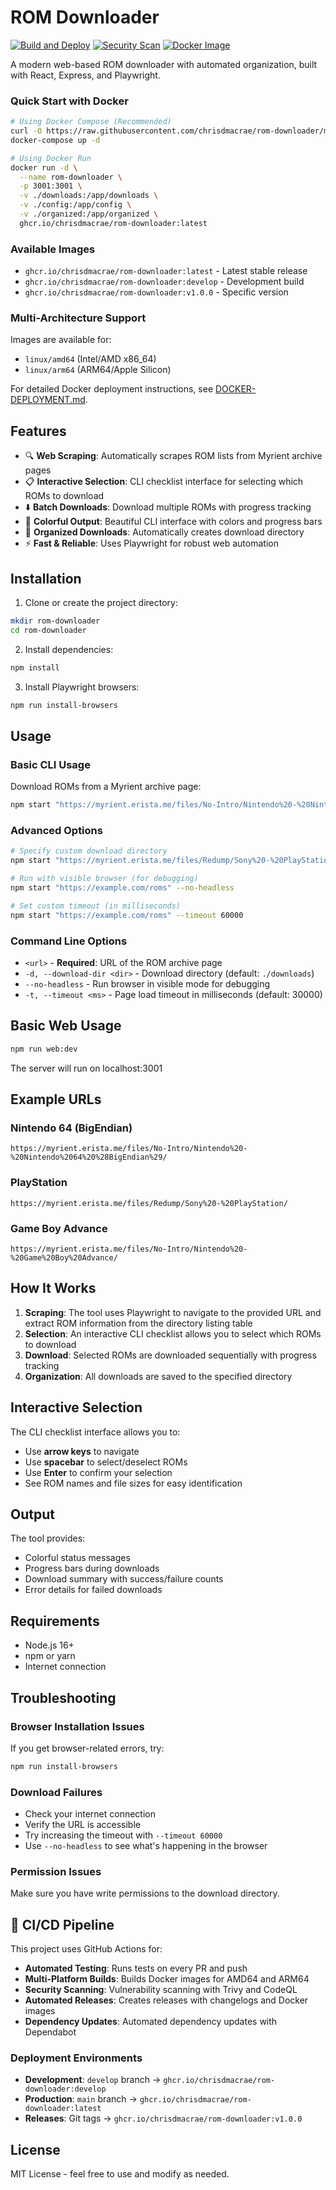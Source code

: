 # ROM Downloader

[![Build and Deploy](https://github.com/chrisdmacrae/rom-downloader/actions/workflows/docker-build-deploy.yml/badge.svg)](https://github.com/chrisdmacrae/rom-downloader/actions/workflows/docker-build-deploy.yml)
[![Security Scan](https://github.com/chrisdmacrae/rom-downloader/actions/workflows/security-scan.yml/badge.svg)](https://github.com/chrisdmacrae/rom-downloader/actions/workflows/security-scan.yml)
[![Docker Image](https://ghcr-badge.deta.dev/chrisdmacrae/rom-downloader/latest_tag?trim=major&label=latest)](https://github.com/chrisdmacrae/rom-downloader/pkgs/container/rom-downloader)

A modern web-based ROM downloader with automated organization, built with React, Express, and Playwright.

### Quick Start with Docker

```bash
# Using Docker Compose (Recommended)
curl -O https://raw.githubusercontent.com/chrisdmacrae/rom-downloader/main/docker-compose.yml
docker-compose up -d
```

```bash
# Using Docker Run
docker run -d \
  --name rom-downloader \
  -p 3001:3001 \
  -v ./downloads:/app/downloads \
  -v ./config:/app/config \
  -v ./organized:/app/organized \
  ghcr.io/chrisdmacrae/rom-downloader:latest
```

### Available Images

- `ghcr.io/chrisdmacrae/rom-downloader:latest` - Latest stable release
- `ghcr.io/chrisdmacrae/rom-downloader:develop` - Development build
- `ghcr.io/chrisdmacrae/rom-downloader:v1.0.0` - Specific version

### Multi-Architecture Support

Images are available for:
- `linux/amd64` (Intel/AMD x86_64)
- `linux/arm64` (ARM64/Apple Silicon)

For detailed Docker deployment instructions, see [DOCKER-DEPLOYMENT.md](DOCKER-DEPLOYMENT.md).

## Features

- 🔍 **Web Scraping**: Automatically scrapes ROM lists from Myrient archive pages
- 📋 **Interactive Selection**: CLI checklist interface for selecting which ROMs to download
- ⬇️ **Batch Downloads**: Download multiple ROMs with progress tracking
- 🎨 **Colorful Output**: Beautiful CLI interface with colors and progress bars
- 📁 **Organized Downloads**: Automatically creates download directory
- ⚡ **Fast & Reliable**: Uses Playwright for robust web automation

## Installation

1. Clone or create the project directory:
```bash
mkdir rom-downloader
cd rom-downloader
```

2. Install dependencies:
```bash
npm install
```

3. Install Playwright browsers:
```bash
npm run install-browsers
```

## Usage

### Basic CLI Usage

Download ROMs from a Myrient archive page:

```bash
npm start "https://myrient.erista.me/files/No-Intro/Nintendo%20-%20Nintendo%2064%20%28BigEndian%29/"
```

### Advanced Options

```bash
# Specify custom download directory
npm start "https://myrient.erista.me/files/Redump/Sony%20-%20PlayStation/" --download-dir ./my-roms

# Run with visible browser (for debugging)
npm start "https://example.com/roms" --no-headless

# Set custom timeout (in milliseconds)
npm start "https://example.com/roms" --timeout 60000
```

### Command Line Options

- `<url>` - **Required**: URL of the ROM archive page
- `-d, --download-dir <dir>` - Download directory (default: `./downloads`)
- `--no-headless` - Run browser in visible mode for debugging
- `-t, --timeout <ms>` - Page load timeout in milliseconds (default: 30000)

## Basic Web Usage

```bash
npm run web:dev
```

The server will run on localhost:3001

## Example URLs

### Nintendo 64 (BigEndian)
```
https://myrient.erista.me/files/No-Intro/Nintendo%20-%20Nintendo%2064%20%28BigEndian%29/
```

### PlayStation
```
https://myrient.erista.me/files/Redump/Sony%20-%20PlayStation/
```

### Game Boy Advance
```
https://myrient.erista.me/files/No-Intro/Nintendo%20-%20Game%20Boy%20Advance/
```

## How It Works

1. **Scraping**: The tool uses Playwright to navigate to the provided URL and extract ROM information from the directory listing table
2. **Selection**: An interactive CLI checklist allows you to select which ROMs to download
3. **Download**: Selected ROMs are downloaded sequentially with progress tracking
4. **Organization**: All downloads are saved to the specified directory

## Interactive Selection

The CLI checklist interface allows you to:
- Use **arrow keys** to navigate
- Use **spacebar** to select/deselect ROMs
- Use **Enter** to confirm your selection
- See ROM names and file sizes for easy identification

## Output

The tool provides:
- Colorful status messages
- Progress bars during downloads
- Download summary with success/failure counts
- Error details for failed downloads

## Requirements

- Node.js 16+ 
- npm or yarn
- Internet connection

## Troubleshooting

### Browser Installation Issues
If you get browser-related errors, try:
```bash
npm run install-browsers
```

### Download Failures
- Check your internet connection
- Verify the URL is accessible
- Try increasing the timeout with `--timeout 60000`
- Use `--no-headless` to see what's happening in the browser

### Permission Issues
Make sure you have write permissions to the download directory.

## 🚀 CI/CD Pipeline

This project uses GitHub Actions for:

- **Automated Testing**: Runs tests on every PR and push
- **Multi-Platform Builds**: Builds Docker images for AMD64 and ARM64
- **Security Scanning**: Vulnerability scanning with Trivy and CodeQL
- **Automated Releases**: Creates releases with changelogs and Docker images
- **Dependency Updates**: Automated dependency updates with Dependabot

### Deployment Environments

- **Development**: `develop` branch → `ghcr.io/chrisdmacrae/rom-downloader:develop`
- **Production**: `main` branch → `ghcr.io/chrisdmacrae/rom-downloader:latest`
- **Releases**: Git tags → `ghcr.io/chrisdmacrae/rom-downloader:v1.0.0`

## License

MIT License - feel free to use and modify as needed.
